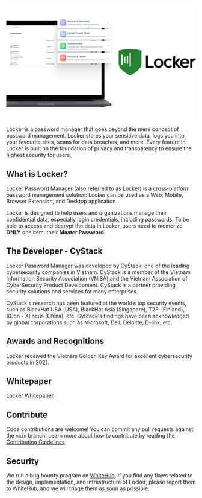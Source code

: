![Locker Password Manager](images/locker.png)

Locker is a password manager that goes beyond the mere concept of password management. Locker stores your sensitive data, logs you into your favourite sites, scans for data breaches, and more. Every feature in Locker is built on the foundation of privacy and transparency to ensure the highest security for users.

## What is Locker?

Locker Password Manager (also referred to as Locker) is a cross-platform password management solution: Locker can be used as a Web, Mobile, Browser Extension, and Desktop application.

Locker is designed to help users and organizations manage their confidential data, especially login credentials, including passwords. To be able to access and decrypt the data in Locker, users need to memorize **ONLY** one item: their **Master Password**.

## The Developer - CyStack

Locker Password Manager was developed by CyStack, one of the leading cybersecurity companies in Vietnam. CyStack is a member of the Vietnam Information Security Association (VNISA) and the Vietnam Association of CyberSecurity Product Development. CyStack is a partner providing security solutions and services for many enterprises.

CyStack's research has been featured at the world’s top security events, such as BlackHat USA (USA), BlackHat Asia (Singapore), T2Fi (Finland), XCon - XFocus (China), etc. CyStack's findings have been acknowledged by global corporations such as Microsoft, Dell, Deloitte, D-link, etc.

## Awards and Recognitions

Locker received the Vietnam Golden Key Award for excellent cybersecurity products in 2021.

## Whitepaper

[Locker Whitepaper](https://locker.io/whitepaper)

## Contribute

Code contributions are welcome! You can commit any pull requests against the `main` branch. Learn more about how to contribute by reading the [Contributing Guidelines](/CONTRIBUTING.md) 

## Security
We run a bug bounty program on [WhiteHub](https://whitehub.net/programs/locker). If you find any flaws related to the design, implementation, and infrastructure of Locker, please report them to WhiteHub, and we will triage them as soon as possible.
